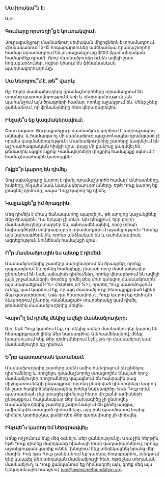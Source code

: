### Սա իրակա՞ն է։

Այո։


### Գումարը որտեղի՞ց է կուտակվում։

Յուրաքանչյուր մասնաճյուղ սեփական միջոցներն է տրամադրում։ Հիմնականում 10-15 հոգաբարձուներ ամենամսյա դրամաշնորհի համար տրամադրում են յուրաքանչյուրը $100 (կամ տեղական համարժեք դրամ)։ Որոշ մասնաճյուղեր ունեն ավելի շատ հոգաբարձուներ, ովքեր կիսում են ֆինանսական պարտավորությունը։


### Սա ներդրու՞մ է, թե՞՝ վարկ։

Ոչ։ Բոլոր մասնաճյուղերը դրամաշնորհները տրամադրում են առանց պարտավորությունների և սեփականություն չեն պահանջում այն ծրագրերի համար, որոնց աջակցում են։ Մենք չենք ցանկանում, որ ֆինանսները հետ վերադարձվեն։

### Ինչպե՞ս եք կազմակերպվում։

Շատ ազատ։ Յուրաքանչյուր մասնաճյուղ գործում է ամբողջապես անկախ, և համարյա ոչ մի մասնաճյուղ պաշտոնապես գրանցված չէ որպես կազմակերպություն։ Մասնաճյուղերից շատերը կազմվում են աշխարհագրական հիմքի վրա, բայց մի քանիսը կազմվել են թեմատիկ սկզբունքով։ Կամավորների փոքրիկ համայնքը օգնում է համաշխարհային կառույցին։

### Ովքե՞ր կարող են դիմել։

Յուրաքանչյուրը կարող է դիմել դրամաշնորհի համար՝ անհատները, խմբերը, ինչպես նաև կազմակերպությունները։ Եթե Դուք կարող եք լրացնել դիմումը, ապա Դուք կարող եք դիմել։


### Կաջակցե՞ք իմ ծրագրին։

Մեզ դիմելն է միակ ճանապարհը պարզելու, թե արդյոք կաջակցենք Ձեր ծրագրին: Դա երկար չի տևի։ Այն դեպքում, երբ բոլոր մասնաճյուղերը տարբեր են, այնուամենայնիվ, որոշ տիպի նախագծերին սովորաբար չի տրամադրվում աջակցություն։ Դրանք այն նախագծերն են, որոնք անձնական են և սահմանափակ ազդեցություն կունենան համայնքի վրա։

### Ո՞ր մասնաճյուղին ես պետք է դիմեմ։

Մասնաճյուղերից շատերը նախընտրում են ծրագրեր, որոնք զարգացնում են իրենց համայնքը, չնայած որոշ մասնաճյուղեր ընդունում են նաև այնպիսի դիմումներ, որոնք վերաբերում են ավելի լայն շրջանակների։ Փորձեք դիմել Ձեզ մոտ գտնվող մասնաճյուղին՝ այն տարածքում(<%= chapters_url %>), որտեղ Դուք պատմություն ունեք, կամ կարծում եք, որ այդ մասնաճյուղը հետաքրքրված կլինի Ձեր գաղափարով։ Եթե դա հնարավոր չէ, Դուք կարող եք դիմումի ձևաթղթում ընտրել «Ցանկացած» տարբերակը կամ դիմել թեմատիկ մասնաճյուղերից մեկին։


### Կարո՞ղ եմ դիմել մեկից ավելի մասնաճյուղերի։

Այո, եթե Դուք կարծում եք, որ մեկից ավելի մասնաճյուղեր կարող են հետաքրքրված լինել Ձեր նախագծով։ Այնուամենայնիվ, մենք խրախուսում ենք Ձեր դիմումներում նշել, թե որ մասնաճյուղ կամ մասնաճյուղեր եք դիմում։

### Ե՞րբ պատասխան կստանամ։

Մասնաճյուղերից շատերը ամեն ամիս հանդիպում են քննելու դիմումները և որոշելու դրամաշնորհը ստացողին: Չնայած որոշ մասնաճյուղեր որոշումները կայացնում են հանրային բաց միջոցառումների ընթացքում, որտեղ ընտրված դիմորդները կարող են շատ հակիրճ ներկայացնել իրենց նախագիծը։ Եթե Դուք որևէ պատասխան չեք ստացել դիմելուց հետո մի քանի ամիսների ընթացքում, հավանաբար Ձեր նախագիծը չի ընտրվել։ Մասնաճյուղերից շատերը շարունակում են քննել անցյալ ամիսներին ստացած դիմումները, այդ իսկ պատճառով նորից դիմելու կարիք չկա, քանի դեռ Ձեր գաղափարը չի փոխվել։
 
### Ինչպե՞ս կարող եմ ներգրավվել։

Մենք ողջունում ենք մեզ օգնելու Ձեր ցանկությունը։ Առաջին հերթին, եթե Դուք գիտեք մարդկանց հիանալի (օսմ) գաղափարներով, որոնք աջակցության կարիք ունեն, խնդրում ենք տեղեկացնել նրանց մեր մասին։ Իսկ եթե Դուք ցանկանում եք դառնալ հոգաբարձու, խնդրում ենք կապվել Ձեր տեղական մասնաճյուղի հետ։ Եթե չկա տեղական մասնաճյուղ, և Դուք ցանկանում եք հիմնադրել այն, գրեք մեզ այս էլեկտրոնային հասցեով՝ join@awesomefoundation.org.